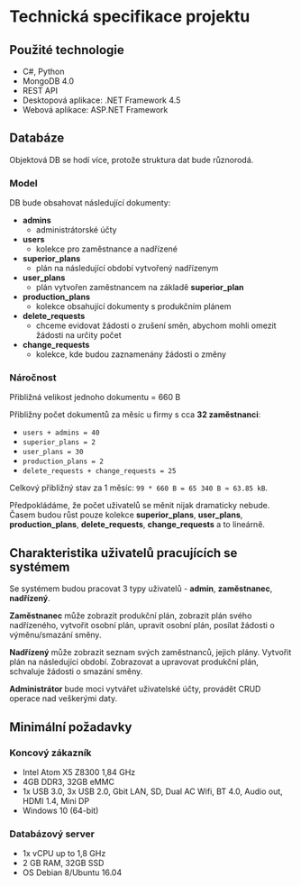 # Technická specifikace projektu
## Použité technologie
- C#, Python
- MongoDB 4.0
- REST API
- Desktopová aplikace: .NET Framework 4.5
- Webová aplikace: ASP.NET Framework
## Databáze
Objektová DB se hodí více, protože struktura dat bude různorodá.
### Model
DB bude obsahovat následující dokumenty:
- __admins__
    - administrátorské účty
- __users__
    - kolekce pro zaměstnance a nadřízené
- __superior_plans__
    - plán na následující období vytvořený nadřízenym
- __user_plans__
    - plán vytvořen zaměstnancem na základě __superior_plan__
- __production_plans__
    - kolekce obsahující dokumenty s produkčním plánem
- __delete_requests__
    - chceme evidovat žádosti o zrušení směn, abychom mohli omezit žádosti na určity počet
- __change_requests__
    - kolekce, kde budou zaznamenány žádosti o změny
### Náročnost
Přibližná velikost jednoho dokumentu = 660 B

Přibližny počet dokumentů za měsíc u firmy s cca __32 zaměstnanci__:
- `users + admins = 40`
- `superior_plans = 2`
- `user_plans = 30`
- `production_plans = 2`
- `delete_requests + change_requests = 25`

Celkový přibližný stav za 1 měsíc: `99 * 660 B = 65 340 B ≈ 63.85 kB`.

Předpokládáme, že počet uživatelů se měnit nijak dramaticky nebude. Časem budou růst pouze kolekce __superior_plans__, __user_plans__, __production_plans__, __delete_requests__, __change_requests__ a to lineárně.

## Charakteristika uživatelů pracujících se systémem
Se systémem budou pracovat 3 typy uživatelů - __admin__, __zaměstnanec__, __nadřízený__.

__Zaměstnanec__ může zobrazit produkční plán, zobrazit plán svého nadřízeného, vytvořit osobní plán, upravit osobní plán, posílat žádosti o výměnu/smazání směny.

__Nadřízený__ může zobrazit seznam svých zaměstnanců, jejich plány. Vytvořit plán na následující období. Zobrazovat a upravovat produkční plán, schvaluje žádosti o smazání směny.

__Administrátor__ bude moci vytvářet uživatelské účty, provádět CRUD operace nad veškerými daty.

## Minimální požadavky
### Koncový zákazník
- Intel Atom X5 Z8300 1,84 GHz
- 4GB DDR3, 32GB eMMC
- 1x USB 3.0, 3x USB 2.0, Gbit LAN, SD, Dual AC Wifi, BT 4.0, Audio out, HDMI 1.4, Mini DP
- Windows 10 (64-bit)
### Databázový server 
- 1x vCPU up to 1,8 GHz
- 2 GB RAM, 32GB SSD
- OS Debian 8/Ubuntu 16.04
